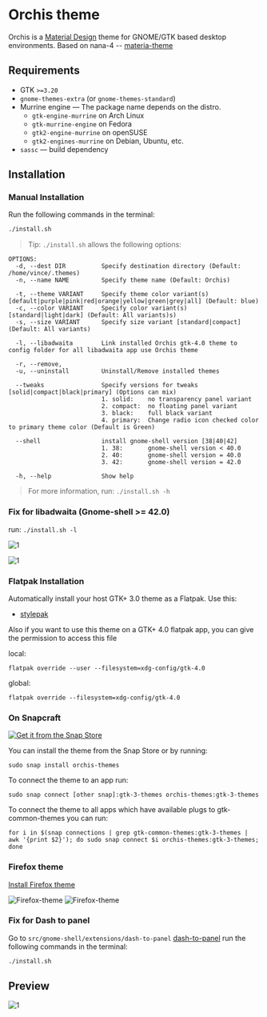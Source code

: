 # Orchis theme

Orchis is a [Material Design](https://material.io) theme for GNOME/GTK based desktop environments.
Based on nana-4 --  [materia-theme](https://github.com/nana-4/materia-theme)

## Requirements

- GTK `>=3.20`
- `gnome-themes-extra` (or `gnome-themes-standard`)
- Murrine engine — The package name depends on the distro.
  - `gtk-engine-murrine` on Arch Linux
  - `gtk-murrine-engine` on Fedora
  - `gtk2-engine-murrine` on openSUSE
  - `gtk2-engines-murrine` on Debian, Ubuntu, etc.
- `sassc` — build dependency

## Installation

### Manual Installation

Run the following commands in the terminal:

```sh
./install.sh
```

> Tip: `./install.sh` allows the following options:

```
OPTIONS:
  -d, --dest DIR          Specify destination directory (Default: /home/vince/.themes)
  -n, --name NAME         Specify theme name (Default: Orchis)

  -t, --theme VARIANT     Specify theme color variant(s) [default|purple|pink|red|orange|yellow|green|grey|all] (Default: blue)
  -c, --color VARIANT     Specify color variant(s) [standard|light|dark] (Default: All variants)s)
  -s, --size VARIANT      Specify size variant [standard|compact] (Default: All variants)

  -l, --libadwaita        Link installed Orchis gtk-4.0 theme to config folder for all libadwaita app use Orchis theme

  -r, --remove,
  -u, --uninstall         Uninstall/Remove installed themes

  --tweaks                Specify versions for tweaks [solid|compact|black|primary] (Options can mix)
                          1. solid:    no transparency panel variant
                          2. compact:  no floating panel variant
                          3. black:    full black variant
                          4. primary:  Change radio icon checked color to primary theme color (Default is Green)

  --shell                 install gnome-shell version [38|40|42]
                          1. 38:       gnome-shell version < 40.0
                          2. 40:       gnome-shell version = 40.0
                          3. 42:       gnome-shell version = 42.0

  -h, --help              Show help
```

> For more information, run: `./install.sh -h`

### Fix for libadwaita (Gnome-shell >= 42.0)

run: `./install.sh -l`

![1](images/libadwaita.png?raw=true)

![1](images/tweaks-view.png?raw=true)

### Flatpak Installation

Automatically install your host GTK+ 3.0 theme as a Flatpak. Use this:

- [stylepak](https://github.com/refi64/stylepak)

Also if you want to use this theme on a GTK+ 4.0 flatpak app, you can give the permission to access this file

local:
```
flatpak override --user --filesystem=xdg-config/gtk-4.0
```

global:
```
flatpak override --filesystem=xdg-config/gtk-4.0
```

### On Snapcraft

<a href="https://snapcraft.io/orchis-themes">
<img alt="Get it from the Snap Store" src="https://snapcraft.io/static/images/badges/en/snap-store-black.svg" />
</a>

You can install the theme from the Snap Store оr by running:

```
sudo snap install orchis-themes
```
To connect the theme to an app run:
```
sudo snap connect [other snap]:gtk-3-themes orchis-themes:gtk-3-themes
```
To connect the theme to all apps which have available plugs to gtk-common-themes you can run:
```
for i in $(snap connections | grep gtk-common-themes:gtk-3-themes | awk '{print $2}'); do sudo snap connect $i orchis-themes:gtk-3-themes; done
```

### Firefox theme
[Install Firefox theme](src/firefox)

![Firefox-theme](src/firefox/preview01.png?raw=true)
![Firefox-theme](src/firefox/preview02.png?raw=true)

### Fix for Dash to panel
Go to `src/gnome-shell/extensions/dash-to-panel` [dash-to-panel](src/gnome-shell/extensions/dash-to-panel) run the following commands in the terminal:

```sh
./install.sh
```

## Preview
![1](images/preview.jpg?raw=true)
